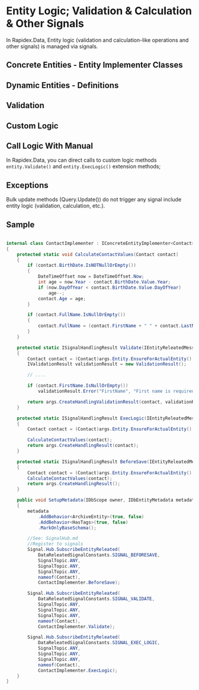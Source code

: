 # Entity Logic; Validation & Calculation & Other Signals

In Rapidex.Data, Entity logic (validation and calculation-like operations and other signals) is managed via signals.

## Concrete Entities - Entity Implementer Classes


## Dynamic Entities - Definitions


## Validation


## Custom Logic


## Call Logic With Manual

In Rapidex.Data, you can direct calls to custom logic methods `entity.Validate()` and `entity.ExecLogic()` extension methods;

## Exceptions

Bulk update methods (Query.Update()) do not trigger any signal include entity logic (validation, calculation, etc.).

## Sample

```csharp

internal class ContactImplementer : IConcreteEntityImplementer<Contact>
{
    protected static void CalculateContactValues(Contact contact)
    {
        if (contact.BirthDate.IsNOTNullOrEmpty())
        {
            DateTimeOffset now = DateTimeOffset.Now;
            int age = now.Year - contact.BirthDate.Value.Year;
            if (now.DayOfYear < contact.BirthDate.Value.DayOfYear)
                age--;
            contact.Age = age;
        }

        if (contact.FullName.IsNullOrEmpty())
        {
            contact.FullName = (contact.FirstName + " " + contact.LastName).Trim();
        }
    }

    protected static ISignalHandlingResult Validate(IEntityReleatedMessageArguments args)
    {
        Contact contact = (Contact)args.Entity.EnsureForActualEntity();
        IValidationResult validationResult = new ValidationResult();

        // ....

        if (contact.FirstName.IsNullOrEmpty())
            validationResult.Error("FirstName", "First name is required.");

        return args.CreateHandlingValidationResult(contact, validationResult);
    }

    protected static ISignalHandlingResult ExecLogic(IEntityReleatedMessageArguments args)
    {
        Contact contact = (Contact)args.Entity.EnsureForActualEntity();

        CalculateContactValues(contact);
        return args.CreateHandlingResult(contact);
    }

    protected static ISignalHandlingResult BeforeSave(IEntityReleatedMessageArguments args)
    {
        Contact contact = (Contact)args.Entity.EnsureForActualEntity();
        CalculateContactValues(contact);
        return args.CreateHandlingResult();
    }

    public void SetupMetadata(IDbScope owner, IDbEntityMetadata metadata)
    {
        metadata
            .AddBehavior<ArchiveEntity>(true, false)
            .AddBehavior<HasTags>(true, false)
            .MarkOnlyBaseSchema();

        //See: SignalHub.md
        //Register to signals
        Signal.Hub.SubscribeEntityReleated(
            DataReleatedSignalConstants.SIGNAL_BEFORESAVE,
            SignalTopic.ANY,
            SignalTopic.ANY,
            SignalTopic.ANY,
            nameof(Contact),
            ContactImplementer.BeforeSave);

        Signal.Hub.SubscribeEntityReleated(
            DataReleatedSignalConstants.SIGNAL_VALIDATE,
            SignalTopic.ANY,
            SignalTopic.ANY,
            SignalTopic.ANY,
            nameof(Contact),
            ContactImplementer.Validate);

        Signal.Hub.SubscribeEntityReleated(
            DataReleatedSignalConstants.SIGNAL_EXEC_LOGIC,
            SignalTopic.ANY,
            SignalTopic.ANY,
            SignalTopic.ANY,
            nameof(Contact),
            ContactImplementer.ExecLogic);
    }
}
```
